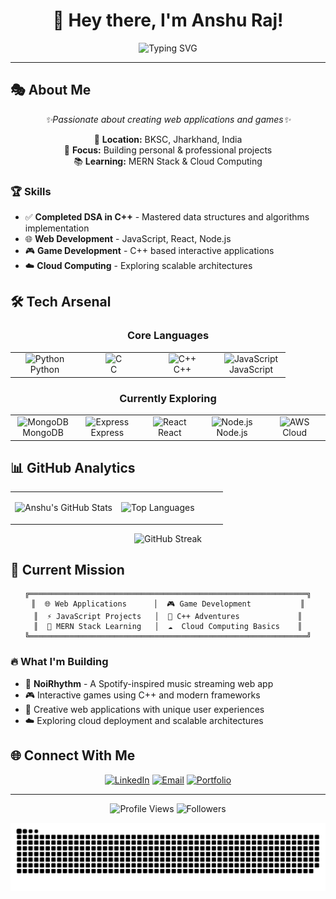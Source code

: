 <div align="center">

# 🚀 Hey there, I'm Anshu Raj! 

<img src="https://readme-typing-svg.herokuapp.com?font=Fira+Code&size=22&duration=3000&pause=1000&color=00D9FF&center=true&vCenter=true&width=435&lines=I+code+sometimes...;Web+Developer+%7C+Game+Creator;Building+Digital+Experiences" alt="Typing SVG" />

</div>

---

## 🎭 About Me

<div align="center">

*✨Passionate about creating web applications and games✨*

📍 **Location:** BKSC, Jharkhand, India  
🎯 **Focus:** Building personal & professional projects  
📚 **Learning:** MERN Stack & Cloud Computing  

</div>

### 🏆 Skills
- ✅ **Completed DSA in C++** - Mastered data structures and algorithms implementation
- 🌐 **Web Development** - JavaScript, React, Node.js
- 🎮 **Game Development** - C++ based interactive applications
- ☁️ **Cloud Computing** - Exploring scalable architectures

## 🛠️ Tech Arsenal

<div align="center">

### Core Languages
<table>
<tr>
    <td align="center" width="96">
        <img src="https://skillicons.dev/icons?i=python" width="48" height="48" alt="Python" />
        <br>Python
    </td>
    <td align="center" width="96">
        <img src="https://skillicons.dev/icons?i=c" width="48" height="48" alt="C" />
        <br>C
    </td>
    <td align="center" width="96">
        <img src="https://skillicons.dev/icons?i=cpp" width="48" height="48" alt="C++" />
        <br>C++
    </td>
    <td align="center" width="96">
        <img src="https://skillicons.dev/icons?i=js" width="48" height="48" alt="JavaScript" />
        <br>JavaScript
    </td>
</tr>
</table>

### Currently Exploring
<table>
<tr>
    <td align="center" width="96">
        <img src="https://skillicons.dev/icons?i=mongodb" width="48" height="48" alt="MongoDB" />
        <br>MongoDB
    </td>
    <td align="center" width="96">
        <img src="https://skillicons.dev/icons?i=express" width="48" height="48" alt="Express" />
        <br>Express
    </td>
    <td align="center" width="96">
        <img src="https://skillicons.dev/icons?i=react" width="48" height="48" alt="React" />
        <br>React
    </td>
    <td align="center" width="96">
        <img src="https://skillicons.dev/icons?i=nodejs" width="48" height="48" alt="Node.js" />
        <br>Node.js
    </td>
    <td align="center" width="96">
        <img src="https://skillicons.dev/icons?i=aws" width="48" height="48" alt="AWS" />
        <br>Cloud
    </td>
</tr>
</table>

</div>

## 📊 GitHub Analytics

<div align="center">
<table>
<tr>
<td width="50%">

![Anshu's GitHub Stats](https://github-readme-stats.vercel.app/api?username=anshu-c8NETed&show_icons=true&theme=tokyonight&hide_border=true&bg_color=0D1117&title_color=00D9FF&icon_color=00D9FF&text_color=FFFFFF)

</td>
<td width="50%">

![Top Languages](https://github-readme-stats.vercel.app/api/top-langs/?username=anshu-c8NETed&layout=compact&theme=tokyonight&hide_border=true&bg_color=0D1117&title_color=00D9FF&text_color=FFFFFF)

</td>
</tr>
</table>

![GitHub Streak](https://github-readme-streak-stats.herokuapp.com/?user=anshu-c8NETed&theme=tokyonight&hide_border=true&background=0D1117&stroke=00D9FF&ring=00D9FF&fire=FF6B6B&currStreakLabel=00D9FF)

</div>

## 🎯 Current Mission

<div align="center">

```ascii
╔══════════════════════════════════════════════════════════════╗
║  🌐 Web Applications      │  🎮 Game Development           ║
║  ⚡ JavaScript Projects   │  🔧 C++ Adventures             ║
║  📱 MERN Stack Learning   │  ☁️  Cloud Computing Basics    ║
╚══════════════════════════════════════════════════════════════╝
```

</div>

### 🔥 What I'm Building
- 🎵 **NoiRhythm** - A Spotify-inspired music streaming web app
- 🎮 Interactive games using C++ and modern frameworks
- 🌟 Creative web applications with unique user experiences
- ☁️ Exploring cloud deployment and scalable architectures

## 🌐 Connect With Me

<div align="center">

[![LinkedIn](https://img.shields.io/badge/LinkedIn-0077B5?style=for-the-badge&logo=linkedin&logoColor=white&labelColor=0077B5)](https://www.linkedin.com/in/anshu-raj-2300072a3/)
[![Email](https://img.shields.io/badge/Email-EA4335?style=for-the-badge&logo=gmail&logoColor=white&labelColor=EA4335)](mailto:rajanshu2123@gmail.com)
[![Portfolio](https://img.shields.io/badge/Portfolio-FF5722?style=for-the-badge&logo=google-chrome&logoColor=white&labelColor=FF5722)](#)

</div>

---

<div align="center">

![Profile Views](https://komarev.com/ghpvc/?username=anshu-c8NETed&label=Profile%20Views&color=00d9ff&style=flat&labelColor=0D1117)
![Followers](https://img.shields.io/github/followers/anshu-c8NETed?label=Followers&style=flat&color=00d9ff&labelColor=0D1117)



<img src="https://raw.githubusercontent.com/platane/snk/output/github-contribution-grid-snake-dark.svg" alt="Snake animation" />

</div>

